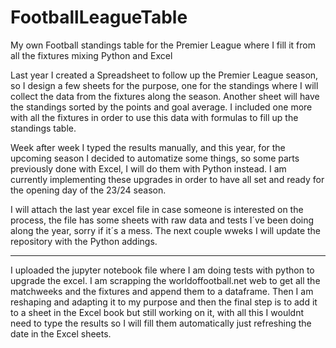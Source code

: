 # FootballLeagueTable
My own Football standings table for the Premier League where I fill it from all the fixtures mixing Python and Excel

Last year I created a Spreadsheet to follow up the Premier League season, so I design a few sheets for the purpose, one for the standings where I will collect the data from the fixtures along the season.
Another sheet will have the standings sorted by the points and goal average.
I included one more with all the fixtures in order to use this data with formulas to fill up the standings table.

Week after week I typed the results manually, and this year, for the upcoming season I decided to automatize some things, so some parts previously done with Excel, I will do them with Python instead.
I am currently implementing these upgrades in order to have all set and ready for the opening day of the 23/24 season.

I will attach the last year excel file in case someone is interested on the process, the file has some sheets with raw data and tests I´ve been doing along the year, sorry if it´s a mess.
The next couple wweks I will update the repository with the Python addings.

--------------------------------------------------------------------------------------------------------------------------------------------------------------------------------------------------------------------


I uploaded the jupyter notebook file where I am doing tests with python to upgrade the excel.
I am scrapping the worldoffootball.net web to get all the matchweeks and the fixtures and append them to a dataframe.
Then I am reshaping and adapting it to my purpose and then the final step is to add it to a sheet in the Excel book but still working on it,
with all this I wouldnt need to type the results so I will fill them automatically just refreshing the date in the Excel sheets.
